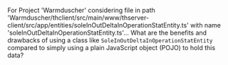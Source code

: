 For Project 'Warmduscher' considering file in path 'Warmduscher/thclient/src/main/www/thserver-client/src/app/entities/soleInOutDeltaInOperationStatEntity.ts' with name 'soleInOutDeltaInOperationStatEntity.ts'...
What are the benefits and drawbacks of using a class like `SoleInOutDeltaInOperationStatEntity` compared to simply using a plain JavaScript object (POJO) to hold this data?